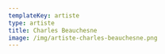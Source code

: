 ```yaml
---
templateKey: artiste
type: artiste
title: Charles Beauchesne
image: /img/artiste-charles-beauchesne.png
---
```

